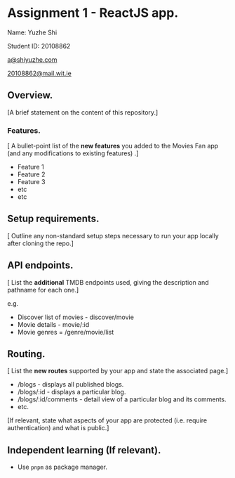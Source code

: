 # Assignment 1 - ReactJS app.

Name: Yuzhe Shi

Student ID: 20108862

[a@shiyuzhe.com](mailto:a@shiyuzhe.com)

[20108862@mail.wit.ie](mailto:20108862@mail.wit.ie)

## Overview.

[A brief statement on the content of this repository.]

### Features.

[ A bullet-point list of the __new features__ you added to the Movies Fan app (and any modifications to existing features) .]

- Feature 1
- Feature 2
- Feature 3
- etc
- etc

## Setup requirements.

[ Outline any non-standard setup steps necessary to run your app locally after cloning the repo.]

## API endpoints.

[ List the __additional__ TMDB endpoints used, giving the description and pathname for each one.]

e.g.

- Discover list of movies - discover/movie
- Movie details - movie/:id
- Movie genres = /genre/movie/list

## Routing.

[ List the __new routes__ supported by your app and state the associated page.]

- /blogs - displays all published blogs.
- /blogs/:id - displays a particular blog.
- /blogs/:id/comments - detail view of a particular blog and its comments.
- etc.

[If relevant, state what aspects of your app are protected (i.e. require authentication) and what is public.]

## Independent learning (If relevant).

<!-- Itemize the technologies/techniques you researched independently and adopted in your project,
i.e. aspects not covered in the lectures/labs. Include the source code filenames that illustrate these
(we do not require code excerpts) and provide references to the online resources that helped you (articles/blogs). -->

+ Use `pnpm` as package manager.